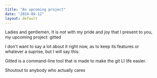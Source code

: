 ```yaml
---
title: "An upcoming project"
date: "2024-08-12"
layout: default
---
```


Ladies and gentlemen, It is *not* with my pride and joy that I present to you, my upcoming project: gitted

I don't want to say a lot about it right now, as to keep its features or whatever a suprise, but I will say this:

Gitted is a command-line tool that is made to make the git LI life easier.

Shoutout to anybody who actually cares

